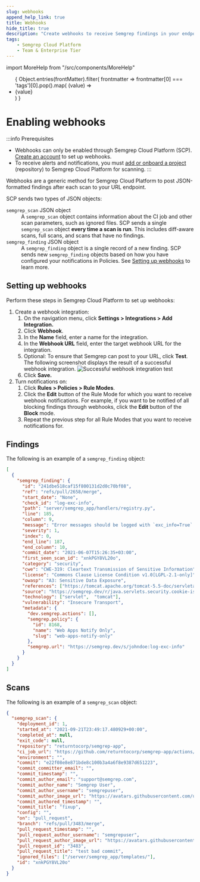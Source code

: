 ```yaml
---
slug: webhooks 
append_help_link: true
title: Webhooks 
hide_title: true
description: "Create webhooks to receive Semgrep findings in your endpoints."
tags:
    - Semgrep Cloud Platform
    - Team & Enterprise Tier
---
```


import MoreHelp from "/src/components/MoreHelp"

<ul id="tag__badge-list">
{
Object.entries(frontMatter).filter(
    frontmatter => frontmatter[0] === 'tags')[0].pop().map(
    (value) => <li class='tag__badge-item'>{value}</li> )
}
</ul>


# Enabling webhooks

:::info Prerequisites
* Webhooks can only be enabled through Semgrep Cloud Platform (SCP). [Create an account](/semgrep-code/getting-started/#signing-in-to-semgrep-cloud-platform) to set up webhooks.
* To receive alerts and notifications, you must [add or onboard a project](/semgrep-code/getting-started/#option-b-adding-a-repository-from-github-gitlab-or-bitbucket) (repository) to Semgrep Cloud Platform for scanning.
:::

Webhooks are a generic method for Semgrep Cloud Platform to post JSON-formatted findings after each scan to your URL endpoint.

SCP sends two types of JSON objects:

<dl>
<dt><code>semgrep_scan</code> JSON object</dt>
<dd> A <code>semgrep_scan</code> object contains information about the CI job and other scan parameters, such as ignored files. SCP sends a single <code>semgrep_scan</code> object <strong>every time a scan is run</strong>. This includes diff-aware scans, full scans, and scans that have no findings.</dd>
<dt><code>semgrep_finding</code> JSON object</dt>
<dd>A <code>semgrep_finding</code> object is a single record of a new finding. SCP sends new <code>semgrep_finding</code> objects based on how you have configured your notifications in Policies. See <a href="#setting-up-webhooks">Setting up webhooks</a> to learn more.</dd>
</dl>

## Setting up webhooks

Perform these steps in Semgrep Cloud Platform to set up webhooks:

1. Create a webhook integration:
    1. On the navigation menu, click **<i class="fa-solid fa-gear"></i> Settings > Integrations > Add Integration.**
    2. Click **Webhook**.
    3. In the **Name** field, enter a name for the integration.
    4. In the **Webhook URL** field, enter the target webhook URL for the integration.
    5. Optional: To ensure that Semgrep can post to your URL, click **Test**. The following screenshot displays the result of a successful webhook integration.
    ![Successful webhook integration test](/img/webhook-successful-test.png)
    6. Click **Save.**
2. Turn notifications on:
    1. Click **Rules > Policies > <i class="fa-solid fa-gear"></i> Rule Modes**.
    2. Click the **Edit** button of the Rule Mode for which you want to receive webhook notifications. For example, if you want to be notified of all blocking findings through webhooks, click the **Edit** button of the **Block** mode.
    3. Repeat the previous step for all Rule Modes that you want to receive notifications for.

## Findings

The following is an example of a `semgrep_finding` object:

```json
[
  {
    "semgrep_finding": {
      "id": "241dbe518caf15f800131d2d0c70bf08",
      "ref": "refs/pull/2658/merge",
      "start_date": "None",
      "check_id": "log-exc-info",
      "path": "server/semgrep_app/handlers/registry.py",
      "line": 185,
      "column": 9,
      "message": "Error messages should be logged with `exc_info=True` in order to propagate\nstack information to Sentry. Either change the logging level or raise an Exception.\n",
      "severity": 1,
      "index": 0,
      "end_line": 187,
      "end_column": 10,
      "commit_date": "2021-06-07T15:26:35+03:00",
      "first_seen_scan_id": "xnkPGY8VL20o",
      "category": "security",
      "cwe": "CWE-319: Cleartext Transmission of Sensitive Information",
      "license": "Commons Clause License Condition v1.0[LGPL-2.1-only]",
      "owasp": "A3: Sensitive Data Exposure",
      "references": ["https://tomcat.apache.org/tomcat-5.5-doc/servletapi/"],
      "source": "https://semgrep.dev/r/java.servlets.security.cookie-issecure-false.cookie-issecure-false",
      "technology": ["servlet",  "tomcat"],
      "vulnerability": "Insecure Transport",
      "metadata": {
        "dev.semgrep.actions": [],
        "semgrep.policy": {
          "id": 8168,
          "name": "Web Apps Notify Only",
          "slug": "web-apps-notify-only"
        },
        "semgrep.url": "https://semgrep.dev/s/johndoe:log-exc-info"
      }
    }
  }
]
```

## Scans

The following is an example of a `semgrep_scan` object:

```json
{
  "semgrep_scan": {
    "deployment_id": 1,
    "started_at": "2021-09-21T23:49:17.480929+00:00",
    "completed_at": null,
    "exit_code": null,
    "repository": "returntocorp/semgrep-app",
    "ci_job_url": "https://github.com/returntocorp/semgrep-app/actions/runs/1236121005",
    "environment": "",
    "commit": "e22f08e8e871bde8c100b3a4a6f8e9387d651223",
    "commit_committer_email": "",
    "commit_timestamp": "",
    "commit_author_email": "support@semgrep.com",
    "commit_author_name": "Semgrep User",
    "commit_author_username": "semgrepuser",
    "commit_author_image_url": "https://avatars.githubusercontent.com/u/29760937?s=200&v=4",
    "commit_authored_timestamp": "",
    "commit_title": "fixup",
    "config": "",
    "on": "pull_request",
    "branch": "refs/pull/3483/merge",
    "pull_request_timestamp": "",
    "pull_request_author_username": "semgrepuser",
    "pull_request_author_image_url": "https://avatars.githubusercontent.com/u/29760937?s=200&v=4",
    "pull_request_id": "3483",
    "pull_request_title": "test bad commit",
    "ignored_files": ["/server/semgrep_app/templates/"],
    "id": "xnkPGY8VL20o"
  }
}
```

<MoreHelp />
